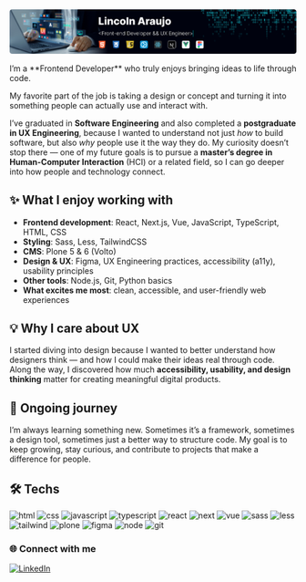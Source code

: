 <a href="https://www.linkedin.com/in/lincolnaraujo/" target="_blank">
    <img src="./FRONT-END_DEVELOPERv5.png"/>
</a>
<p></p>
I’m a **Frontend Developer** who truly enjoys bringing ideas to life through code.  

My favorite part of the job is taking a design or concept and turning it into something people can actually use and interact with.  

I’ve graduated in **Software Engineering** and also completed a **postgraduate in UX Engineering**, because I wanted to understand not just *how* to build software, but also *why* people use it the way they do. My curiosity doesn’t stop there — one of my future goals is to pursue a **master’s degree in Human-Computer Interaction** (HCI) or a related field, so I can go deeper into how people and technology connect. 
<p></p>

## ✨ What I enjoy working with  

- **Frontend development**: React, Next.js, Vue, JavaScript, TypeScript, HTML, CSS  
- **Styling**: Sass, Less, TailwindCSS  
- **CMS**: Plone 5 & 6 (Volto)  
- **Design & UX**: Figma, UX Engineering practices, accessibility (a11y), usability principles  
- **Other tools**: Node.js, Git, Python basics  
- **What excites me most**: clean, accessible, and user-friendly web experiences  

## 💡 Why I care about UX  

I started diving into design because I wanted to better understand how designers think — and how I could make their ideas real through code. Along the way, I discovered how much **accessibility, usability, and design thinking** matter for creating meaningful digital products.  

## 🌱 Ongoing journey  

I’m always learning something new. Sometimes it’s a framework, sometimes a design tool, sometimes just a better way to structure code. My goal is to keep growing, stay curious, and contribute to projects that make a difference for people.  

## 🛠️ Techs

![html](https://img.shields.io/badge/HTML5-E34F26?style=for-the-badge&logo=html5&logoColor=white)  ![css](https://img.shields.io/badge/CSS3-1572B6?style=for-the-badge&logo=css3&logoColor=white)  ![javascript](https://img.shields.io/badge/JavaScript-F7DF1E?style=for-the-badge&logo=javascript&logoColor=black)  ![typescript](https://img.shields.io/badge/TypeScript-3178C6?style=for-the-badge&logo=typescript&logoColor=white)  ![react](https://img.shields.io/badge/React-20232A?style=for-the-badge&logo=react&logoColor=61DAFB) ![next](https://img.shields.io/badge/Next.js-000000?style=for-the-badge&logo=nextdotjs&logoColor=white)  ![vue](https://img.shields.io/badge/Vue.js-35495E?style=for-the-badge&logo=vuedotjs&logoColor=4FC08D)  ![sass](https://img.shields.io/badge/Sass-CC6699?style=for-the-badge&logo=sass&logoColor=white)  ![less](https://img.shields.io/badge/Less-2A4D80?style=for-the-badge&logo=less&logoColor=white)  ![tailwind](https://img.shields.io/badge/TailwindCSS-38B2AC?style=for-the-badge&logo=tailwindcss&logoColor=white)  ![plone](https://img.shields.io/badge/Plone-003366?style=for-the-badge&logo=plone&logoColor=white)  ![figma](https://img.shields.io/badge/Figma-F24E1E?style=for-the-badge&logo=figma&logoColor=white) ![node](https://img.shields.io/badge/Node.js-43853D?style=for-the-badge&logo=node.js&logoColor=white)  ![git](https://img.shields.io/badge/GIT-E44C30?style=for-the-badge&logo=git&logoColor=white)  

### 🌐 Connect with me
[![LinkedIn](https://img.shields.io/badge/LinkedIn-0A66C2?style=for-the-badge&logo=linkedin&logoColor=white)](https://www.linkedin.com/in/lincolnaraujo/)
